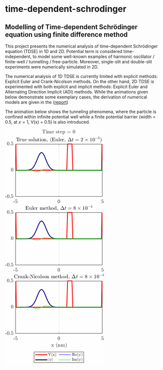 # time-dependent-schrodinger
## **Modelling of Time-dependent Schrödinger equation using finite difference method**

This project presents the numerical analysis of time-dependent Schrödinger equation (TDSE) in 1D and 2D. Potential term is considered time-independent, to model some well-known examples of harmonic oscillator / finite-well / tunnelling / free-particle. Moreover, single-slit and double-slit experiments were numerically simulated in 2D.

The numerical analysis of 1D TDSE is currently limited with explicit methods: Explicit Euler and Crank-Nicolson methods. On the other hand, 2D TDSE is experimented with both explicit and implicit methods: Explicit Euler and Alternating Direction Implicit (ADI) methods. While the animations given below demonstrate some exemplary cases, the derivation of numerical models are given in the ([report](https://github.com/lynspica/time-dependent-schrodinger/blob/main/report.pdf))

The animation below shows the tunneling phenomena, where the particle is confined within infinite potential well while a finite potential barrier (width = 0.5, at $x = 1$, V(x) = 0.5) is also introduced.

![](https://github.com/lynspica/time-dependent-schrodinger/blob/main/figs/1d_tunneling.gif)
